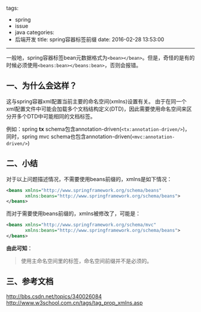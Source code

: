 tags:
  - spring
  - issue
  - java
categories:
  - 后端开发
title: spring容器标签前缀
date: 2016-02-28 13:53:00
---

一般地，spring容器标签bean元数据格式为`<bean></bean>`。但是，奇怪的是有的时候必须使用`<beans:bean></beans:bean>`，否则会报错。

## 一、为什么会这样？
这与spring容器xml配置当前主要的命名空间(xmlns)设置有关。
由于在同一个xml配置文件中可能会加载多个文档结构定义(DTD)，因此需要使用命名空间来区分开多个DTD中可能相同的文档标签。

例如：spring **tx** schema包含annotation-driven(`<tx:annotation-driven/>`)，同时，spring mvc schema也包含annotation-driven(`<mvc:annotation-driven/>`)

## 二、小结
对于以上问题描述情况，不需要使用beans前缀的，xmlns是如下情况：
``` xml
<beans xmlns="http://www.springframework.org/schema/beans"
	   xmlns:beans="http://www.springframework.org/schema/beans">
</beans>
```

而对于需要使用beans前缀的，xmlns被修改了，可能是：
``` xml
<beans xmlns="http://www.springframework.org/schema/mvc"
	   xmlns:beans="http://www.springframework.org/schema/beans">
</beans>
```

**由此可知**：
> 使用主命名空间里的标签，命名空间前缀并不是必须的。

## 三、参考文档
http://bbs.csdn.net/topics/340026084
http://www.w3school.com.cn/tags/tag_prop_xmlns.asp
